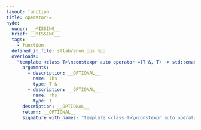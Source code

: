 ```yaml
---
layout: function
title: operator-=
hyde:
  owner: __MISSING__
  brief: __MISSING__
  tags:
    - function
  defined_in_file: stlab/enum_ops.hpp
  overloads:
    "template <class T>\nconstexpr auto operator-=(T &, T) -> std::enable_if_t<stlab::implementation::has_enabled_arithmetic<T>, T &>":
      arguments:
        - description: __OPTIONAL__
          name: lhs
          type: T &
        - description: __OPTIONAL__
          name: rhs
          type: T
      description: __OPTIONAL__
      return: __OPTIONAL__
      signature_with_names: "template <class T>\nconstexpr auto operator-=(T & lhs, T rhs) -> std::enable_if_t<stlab::implementation::has_enabled_arithmetic<T>, T &>"
---
```

